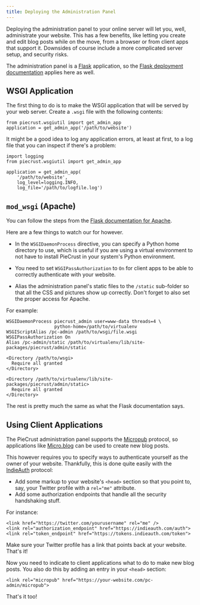 ```yaml
---
title: Deploying the Administration Panel
---
```


Deploying the administration panel to your online server will let you, well,
administrate your website. This has a few benefits, like letting you create and
edit blog posts while on the move, from a browser or from client apps that
support it. Downsides of course include a more complicated server setup, and
security risks.

The administration panel is a [Flask][] application, so the [Flask deployment
documentation][flask_deploy] applies here as well.

[flask]: http://flask.pocoo.org/
[flask_deploy]: http://flask.pocoo.org/docs/0.12/deploying/


## WSGI Application

The first thing to do is to make the WSGI application that will be served by
your web server. Create a `.wsgi` file with the following contents:

```
from piecrust.wsgiutil import get_admin_app
application = get_admin_app('/path/to/website')
```

It might be a good idea to log any application errors, at least at first, to
a log file that you can inspect if there's a problem:

```
import logging
from piecrust.wsgiutil import get_admin_app

application = get_admin_app(
    '/path/to/website',
    log_level=logging.INFO,
    log_file='/path/to/logfile.log')
```


## `mod_wsgi` (Apache)

You can follow the steps from the [Flask documentation for
Apache][flask_apache].

Here are a few things to watch our for however.

* In the `WSGIDaemonProcess` directive, you can specify a Python home directory to
  use, which is useful if you are using a virtual environment to not have to
  install PieCrust in your system's Python environment.

* You need to set `WSGIPassAuthorization` to `On` for client apps to be able to
  correctly authenticate with your website.

* Alias the administration panel's static files to the `/static` sub-folder so
  that all the CSS and pictures show up correctly. Don't forget to also set the
  proper access for Apache.

For example:

    WSGIDaemonProcess piecrust_admin user=www-data threads=4 \
                      python-home=/path/to/virtualenv
    WSGIScriptAlias /pc-admin /path/to/wsgi/file.wsgi
    WSGIPassAuthorization On
    Alias /pc-admin/static /path/to/virtualenv/lib/site-packages/piecrust/admin/static

    <Directory /path/to/wsgi>
      Require all granted
    </Directory>

    <Directory /path/to/virtualenv/lib/site-packages/piecrust/admin/static>
      Require all granted
    </Directory>

The rest is pretty much the same as what the Flask documentation says.


[flask_apache]: http://flask.pocoo.org/docs/0.12/deploying/mod_wsgi/


## Using Client Applications

The PieCrust administration panel supports the [Micropub][] protocol, so
applications like [Micro.blog][mb] can be used to create new blog posts.

This however requires you to specify ways to authenticate yourself as the owner
of your website. Thankfully, this is done quite easily with the [IndieAuth][]
protocol:

* Add some markup to your website's `<head>` section so that you point to, say,
  your Twitter profile with a `rel="me"` attribute.
* Add some authorization endpoints that handle all the security handshaking
  stuff.

For instance:

    <link href="https://twitter.com/yourusername" rel="me" />
    <link rel="authorization_endpoint" href="https://indieauth.com/auth">
    <link rel="token_endpoint" href="https://tokens.indieauth.com/token">

Make sure your Twitter profile has a link that points back at your website.
That's it!

Now you need to indicate to client applications what to do to make new blog
posts. You also do this by adding an entry in your `<head>` section:

    <link rel="micropub" href="https://your-website.com/pc-admin/micropub">

That's it too!


[mb]: https://micro.blog/
[micropub]: https://en.wikipedia.org/wiki/Micropub_(protocol)
[indieauth]: https://indieauth.com/
